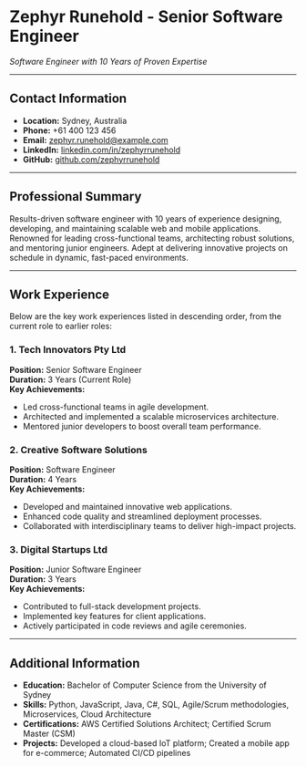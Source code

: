 # Zephyr Runehold - Senior Software Engineer

_Software Engineer with 10 Years of Proven Expertise_

---

## Contact Information

- **Location:** Sydney, Australia
- **Phone:** +61 400 123 456
- **Email:** zephyr.runehold@example.com
- **LinkedIn:** [linkedin.com/in/zephyrrunehold](https://linkedin.com/in/zephyrrunehold)
- **GitHub:** [github.com/zephyrrunehold](https://github.com/zephyrrunehold)

---

## Professional Summary

Results-driven software engineer with 10 years of experience designing, developing, and maintaining scalable web and mobile applications. Renowned for leading cross-functional teams, architecting robust solutions, and mentoring junior engineers. Adept at delivering innovative projects on schedule in dynamic, fast-paced environments.

---

## Work Experience

Below are the key work experiences listed in descending order, from the current role to earlier roles:

### 1. Tech Innovators Pty Ltd

**Position:** Senior Software Engineer  
**Duration:** 3 Years (Current Role)  
**Key Achievements:**

- Led cross-functional teams in agile development.
- Architected and implemented a scalable microservices architecture.
- Mentored junior developers to boost overall team performance.

### 2. Creative Software Solutions

**Position:** Software Engineer  
**Duration:** 4 Years  
**Key Achievements:**

- Developed and maintained innovative web applications.
- Enhanced code quality and streamlined deployment processes.
- Collaborated with interdisciplinary teams to deliver high-impact projects.

### 3. Digital Startups Ltd

**Position:** Junior Software Engineer  
**Duration:** 3 Years  
**Key Achievements:**

- Contributed to full-stack development projects.
- Implemented key features for client applications.
- Actively participated in code reviews and agile ceremonies.

---

## Additional Information

- **Education:** Bachelor of Computer Science from the University of Sydney
- **Skills:** Python, JavaScript, Java, C#, SQL, Agile/Scrum methodologies, Microservices, Cloud Architecture
- **Certifications:** AWS Certified Solutions Architect; Certified Scrum Master (CSM)
- **Projects:** Developed a cloud-based IoT platform; Created a mobile app for e-commerce; Automated CI/CD pipelines
